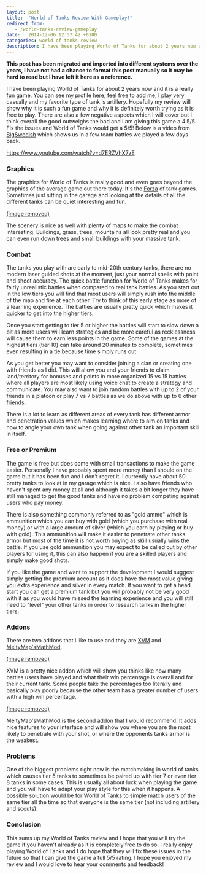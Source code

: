 ```yaml
---
layout: post
title:  "World of Tanks Review With Gameplay!"
redirect_from:
   - /world-tanks-review-gameplay
date:   2014-12-06 12:57:42 +0100
categories: world of tanks review
description: I have been playing World of Tanks for about 2 years now and it is a really fun game. You can see my profile...
---
```


**This post has been migrated and imported into different systems over the years, I have not had a chance to format this post manually so it may be hard to read but I have left it here as a reference.**

I have been playing World of Tanks for about 2 years now and it is a really fun game. You can see my profile [here](http://worldoftanks.eu/community/accounts/510076181-uberbrainchild/ "Uberbrainchild on World of Tanks"), feel free to add me, I play very casually and my favorite type of tank is artillery. Hopefully my review will show why it is such a fun game and why it is definitely worth trying as it is free to play. There are also a few negative aspects which I will cover but I think overall the good outweighs the bad and I am giving this game a 4.5/5. Fix the issues and World of Tanks would get a 5/5! Below is a video from [BigSwedish](https://www.youtube.com/user/hugeswedish "BigSwedish on YouTube") which shows us in a few team battles we played a few days back.  
  
 https://www.youtube.com/watch?v=d7ERZVhX7zE

### Graphics

  
 The graphics for World of Tanks is really good and even goes beyond the graphics of the average game out there today. It's the [Forza](http://en.wikipedia.org/wiki/Forza_Motorsport_4 "Forza 4") of tank games. Sometimes just sitting in the garage and looking at the details of all the different tanks can be quiet interesting and fun.  
  
[(image removed)](http://markustenghamn.com/wp-content/uploads/2014/12/improved_graphics.jpg)  
  
 The scenery is nice as well with plenty of maps to make the combat interesting. Buildings, grass, trees, mountains all look pretty real and you can even run down trees and small buildings with your massive tank.  
### Combat

  
 The tanks you play with are early to mid-20th century tanks, there are no modern laser guided shots at the moment, just your normal shells with point and shoot accuracy. The quick battle function for World of Tanks makes for fairly unrealistic battles when compared to real tank battles. As you start out in the low tiers you will find that most users will simply rush into the middle of the map and fire at each other. Try to think of this early stage as more of a learning experience. The battles are usually pretty quick which makes it quicker to get into the higher tiers.  
  
 Once you start getting to tier 5 or higher the battles will start to slow down a bit as more users will learn strategies and be more careful as recklessness will cause them to earn less points in the game. Some of the games at the highest tiers (tier 10) can take around 20 minutes to complete, sometimes even resulting in a tie because time simply runs out.  
  
 As you get better you may want to consider joining a clan or creating one with friends as I did. This will allow you and your friends to claim land/territory for bonuses and points in more organized 15 vs 15 battles where all players are most likely using voice chat to create a strategy and communicate. You may also want to join random battles with up to 2 of your friends in a platoon or play 7 vs 7 battles as we do above with up to 6 other friends.  
  
 There is a lot to learn as different areas of every tank has different armor and penetration values which makes learning where to aim on tanks and how to angle your own tank when going against other tank an important skill in itself.  
### Free or Premium

  
 The game is free but does come with small transactions to make the game easier. Personally I have probably spent more money than I should on the game but it has been fun and I don't regret it. I currently have about 50 pretty tanks to look at in my garage which is nice. I also have friends who haven't spent any money at all and although it takes a bit longer they have still managed to get the good tanks and have no problem competing against users who pay money.  
  
 There is also something commonly referred to as "gold ammo" which is ammunition which you can buy with gold (which you purchase with real money) or with a large amount of silver (which you earn by playing or buy with gold). This ammunition will make it easier to penetrate other tanks armor but most of the time it is not worth buying as skill usually wins the battle. If you use gold ammunition you may expect to be called out by other players for using it, this can also happen if you are a skilled players and simply make good shots.  
  
 If you like the game and want to support the development I would suggest simply getting the premium account as it does have the most value giving you extra experience and silver in every match. If you want to get a head start you can get a premium tank but you will probably not be very good with it as you would have missed the learning experience and you will still need to "level" your other tanks in order to research tanks in the higher tiers.  
### Addons

  
There are two addons that I like to use and they are [XVM](http://www.modxvm.com/en/ "XVM") and [MeltyMap'sMathMod](http://www.curse.com/wot-mods/worldoftanks/meltymapsmathmod "MeltyMap'sMathMod").

  
[(image removed)](http://markustenghamn.com/wp-content/uploads/2014/12/xvm_loading_and_playerspanel.jpg)

  
XVM is a pretty nice addon which will show you thinks like how many battles users have played and what their win percentage is overall and for their current tank. Some people take the percentages too literally and basically play poorly because the other team has a greater number of users with a high win percentage.

  
[(image removed)](http://markustenghamn.com/wp-content/uploads/2014/12/0685b1de7b8022d7601532d05c059a50.jpg)

  
MeltyMap'sMathMod is the second addon that I would recommend. It adds nice features to your interface and will show you where you are the most likely to penetrate with your shot, or where the opponents tanks armor is the weakest.

  
  
### Problems

  
 One of the biggest problems right now is the matchmaking in world of tanks which causes tier 5 tanks to sometimes be paired up with tier 7 or even tier 8 tanks in some cases. This is usually all about luck when playing the game and you will have to adapt your play style for this when it happens. A possible solution would be for World of Tanks to simple match users of the same tier all the time so that everyone is the same tier (not including artillery and scouts).  
### Conclusion

  
 This sums up my World of Tanks review and I hope that you will try the game if you haven't already as it is completely free to do so. I really enjoy playing World of Tanks and I do hope that they will fix these issues in the future so that I can give the game a full 5/5 rating. I hope you enjoyed my review and I would love to hear your comments and feedback!